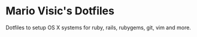 # Mario Visic's Dotfiles
Dotfiles to setup OS X systems for ruby, rails, rubygems, git, vim and more.
